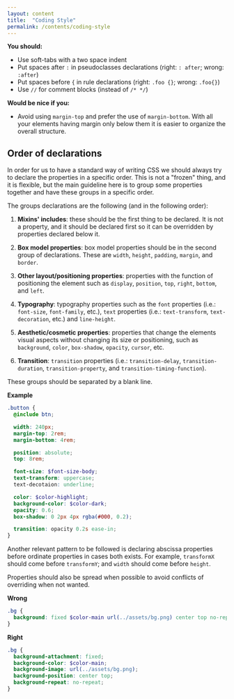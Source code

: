 ```yaml
---
layout: content
title:  "Coding Style"
permalink: /contents/coding-style
---
```


**You should:**

- Use soft-tabs with a two space indent
- Put spaces after `:` in pseudoclasses declarations (right: `: after`; wrong: `:after`)
- Put spaces before `{` in rule declarations (right: `.foo {}`; wrong: `.foo{}`)
- Use `//` for comment blocks (instead of `/* */`)

**Would be nice if you:**

- Avoid using `margin-top` and prefer the use of `margin-bottom`. With all your elements having margin only below them it is easier to organize the overall structure.

## Order of declarations

In order for us to have a standard way of writing CSS we should always try to declare the properties in a specific order. This is not a "frozen" thing, and it is flexible, but the main guideline here is to group some properties together and have these groups in a specific order.

The groups declarations are the following (and in the following order):

1. **Mixins' includes**: these should be the first thing to be declared. It is not a property, and it should be declared first so it can be overridden by properties declared below it.

2. **Box model properties**: box model properties should be in the second group of declarations. These are `width`, `height`, `padding`, `margin`, and `border`.

3. **Other layout/positioning properties**: properties with the function of positioning the element such as `display`, `position`, `top`, `right`, `bottom`, and `left`.

4. **Typography**: typography properties such as the `font` properties (i.e.: `font-size`, `font-family`, etc.), `text` properties (i.e.: `text-transform`, `text-decoration`, etc.) and `line-height`.

5. **Aesthetic/cosmetic properties**: properties that change the elements visual aspects without changing its size or positioning, such as `background`, `color`, `box-shadow`, `opacity`, `cursor`, etc.

6. **Transition**: `transition` properties (i.e.: `transition-delay`, `transition-duration`, `transition-property`, and `transition-timing-function`).

These groups should be separated by a blank line.

**Example**
```scss
.button {
  @include btn;

  width: 240px;
  margin-top: 2rem;
  margin-bottom: 4rem;

  position: absolute;
  top: 8rem;

  font-size: $font-size-body;
  text-transform: uppercase;
  text-decotaion: underline;

  color: $color-highlight;
  background-color: $color-dark;
  opacity: 0.6;
  box-shadow: 0 2px 4px rgba(#000, 0.2);

  transition: opacity 0.2s ease-in;
}
```

Another relevant pattern to be followed is declaring abscissa properties before ordinate properties in cases both exists. For example, `transformX` should come before `transformY`; and `width` should come before `height`.

Properties should also be spread when possible to avoid conflicts of overriding when not wanted.

**Wrong**
```scss
.bg {
  background: fixed $color-main url(../assets/bg.png) center top no-repeat;
}
```

**Right**
```scss
.bg {
  background-attachment: fixed;
  background-color: $color-main;
  background-image: url(../assets/bg.png);
  background-position: center top;
  background-repeat: no-repeat;
}
```